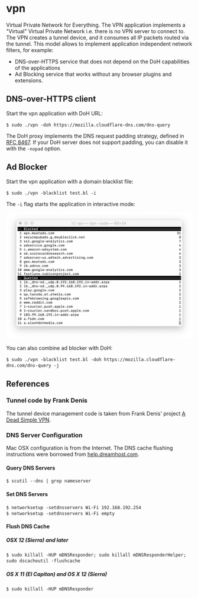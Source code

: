 # vpn

Virtual Private Network for Everything. The VPN application implements
a "Virtual" Virtual Private Network i.e. there is no VPN server to
connect to. The VPN creates a tunnel device, and it consumes all IP
packets routed via the tunnel. This model allows to implement
application independent network filters, for example:

 * DNS-over-HTTPS service that does not depend on the DoH capabilities of the applications
 * Ad Blocking service that works without any browser plugins and extensions.

## DNS-over-HTTPS client

Start the vpn application with DoH URL:

    $ sudo ./vpn -doh https://mozilla.cloudflare-dns.com/dns-query

The DoH proxy implements the DNS request padding strategy, defined in
[RFC 8467](https://tools.ietf.org/html/rfc8467). If your DoH server
does not support padding, you can disable it with the `-nopad` option.

## Ad Blocker

Start the vpn application with a domain blacklist file:

    $ sudo ./vpn -blacklist test.bl -i

The `-i` flag starts the application in interactive mode:

![Interactive ad blocker](adblock.png)

You can also combine ad blocker with DoH:

    $ sudo ./vpn -blacklist test.bl -doh https://mozilla.cloudflare-dns.com/dns-query -j

## References

### Tunnel code by Frank Denis

The tunnel device management code is taken from Frank Denis' project [A Dead Simple VPN](https://github.com/jedisct1/dsvpn).

### DNS Server Configuration

Mac OSX configuration is from the Internet. The DNS cache flushing instructions were borrowed from [help.dreamhost.com](https://help.dreamhost.com/hc/en-us/articles/214981288-Flushing-your-DNS-cache-in-Mac-OS-X-and-Linux).

#### Query DNS Servers

    $ scutil --dns | grep nameserver

#### Set DNS Servers

    $ networksetup -setdnsservers Wi-Fi 192.168.192.254
    $ networksetup -setdnsservers Wi-Fi empty

#### Flush DNS Cache

##### OSX 12 (Sierra) and later

    $ sudo killall -HUP mDNSResponder; sudo killall mDNSResponderHelper; sudo dscacheutil -flushcache

##### OS X 11 (El Capitan) and OS X 12 (Sierra)

    $ sudo killall -HUP mDNSResponder
